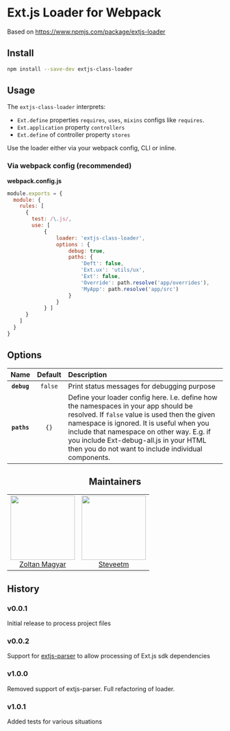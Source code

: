 # Ext.js Loader for Webpack

Based on https://www.npmjs.com/package/extjs-loader

## Install
```bash
npm install --save-dev extjs-class-loader
```
## Usage

The `extjs-class-loader` interprets:
 
 * `Ext.define` properties `requires`, `uses`, `mixins` configs like `requires`.
 * `Ext.application` property `controllers`
 * `Ext.define` of controller property `stores`

Use the loader either via your webpack config, CLI or inline.

### Via webpack config (recommended)

**webpack.config.js**
```js
module.exports = {
  module: {
    rules: [
      {
        test: /\.js/,
        use: [
            {
                loader: 'extjs-class-loader',
                options : {
                    debug: true,
                    paths: {
                        'Deft': false,
                        'Ext.ux': 'utils/ux',
                        'Ext': false,
                        'Override': path.resolve('app/overrides'),
                        'MyApp': path.resolve('app/src')
                    }
                }
            } ]
      }
    ]
  }
}
```

## Options

|Name|Default|Description|
|:--:|:-----:|:----------|
|**`debug`**|`false`|Print status messages for debugging purpose|
|**`paths`** |`{}`| Define your loader config here. I.e. define how the namespaces in your app should be resolved. If `false` value is used then the given namespace is ignored. It is useful when you include that namespace on other way. E.g. if you include Ext-debug-all.js in your HTML then you do not want to include individual components.|

<h2 align="center">Maintainers</h2>

<table>
  <tbody>
    <tr>
      <td align="center">
        <img width="150" height="150"
        src="https://avatars1.githubusercontent.com/u/1021537?v=3&s=460">
        <br/>
        <a href="https://github.com/zmagyar">Zoltan Magyar</a>
      </td>
      <td align="center">
        <img width="150" height="150"
        src="https://avatars1.githubusercontent.com/u/11589541?v=3&s=460">
        <br/>
        <a href="https://github.com/steveetm">Steveetm</a>
      </td>
    </tr>
  <tbody>
</table>

## History

### v0.0.1
Initial release to process project files

### v0.0.2
Support for [extjs-parser](https://www.npmjs.com/package/extjs-parser) to allow processing of Ext.js sdk dependencies

### v1.0.0
Removed support of extjs-parser. Full refactoring of loader.
 
### v1.0.1
Added tests for various situations
